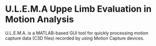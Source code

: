 U.L.E.M.A Uppe Limb Evaluation in Motion Analysis
=================

U.L.E.M.A. is a MATLAB-based GUI tool for quickly processing motion capture data (C3D files) recorded by using Motion Capture devices.
